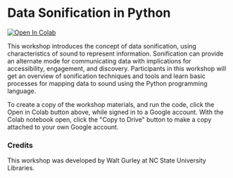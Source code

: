 # Data Sonification in Python

[![Open In Colab](https://colab.research.google.com/assets/colab-badge.svg)](https://colab.research.google.com/github/NCSU-Libraries/data-viz-workshops/blob/master/Data_Sonification_with_Python/DataSonificationWithPython.ipynb)

This workshop introduces the concept of data sonification, using characteristics of sound to represent information. Sonification can provide an alternate mode for communicating data with implications for accessibility, engagement, and discovery. Participants in this workshop will get an overview of sonification techniques and tools and learn basic processes for mapping data to sound using the Python programming language.

To create a copy of the workshop materials, and run the code, click the Open in Colab button above, while signed in to a Google account. With the Colab notebook open, click the "Copy to Drive" button to make a copy attached to your own Google account.

### Credits

This workshop was developed by Walt Gurley at NC State University Libraries.
